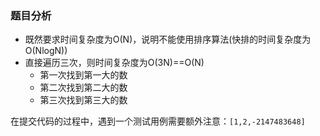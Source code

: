 ### 题目分析
* 既然要求时间复杂度为O(N)，说明不能使用排序算法(快排的时间复杂度为O(NlogN))
* 直接遍历三次，则时间复杂度为O(3N)==O(N)
    * 第一次找到第一大的数
    * 第二次找到第二大的数
    * 第三次找到第三大的数

在提交代码的过程中，遇到一个测试用例需要额外注意：`[1,2,-2147483648]`